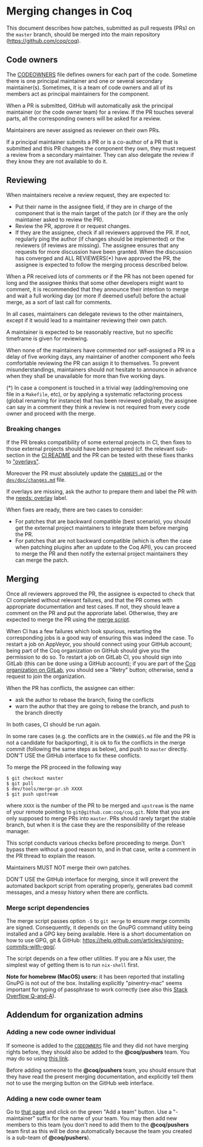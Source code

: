 # Merging changes in Coq

This document describes how patches, submitted as pull requests (PRs) on the
`master` branch, should be merged into the main repository
(https://github.com/coq/coq).

## Code owners

The [CODEOWNERS](../../.github/CODEOWNERS) file defines owners for each part of
the code. Sometime there is one principal maintainer and one or several
secondary maintainer(s). Sometimes, it is a team of code owners and all of its
members act as principal maintainers for the component.

When a PR is submitted, GitHub will automatically ask the principal
maintainer (or the code owner team) for a review. If the PR touches several
parts, all the corresponding owners will be asked for a review.

Maintainers are never assigned as reviewer on their own PRs.

If a principal maintainer submits a PR or is a co-author of a PR that is
submitted and this PR changes the component they own, they must request a
review from a secondary maintainer. They can also delegate the review if they
know they are not available to do it.

## Reviewing

When maintainers receive a review request, they are expected to:

* Put their name in the assignee field, if they are in charge of the component
  that is the main target of the patch (or if they are the only maintainer asked
  to review the PR).
* Review the PR, approve it or request changes.
* If they are the assignee, check if all reviewers approved the PR. If not,
  regularly ping the author (if changes should be implemented) or the reviewers
  (if reviews are missing). The assignee ensures that any requests for more
  discussion have been granted. When the discussion has converged and ALL
  REVIEWERS(*) have approved the PR, the assignee is expected to follow the merging
  process described below.

When a PR received lots of comments or if the PR has not been opened for long
and the assignee thinks that some other developers might want to comment,
it is recommended that they announce their intention to merge and wait a full
working day (or more if deemed useful) before the actual merge, as a sort of
last call for comments.

In all cases, maintainers can delegate reviews to the other maintainers,
except if it would lead to a maintainer reviewing their own patch.

A maintainer is expected to be reasonably reactive, but no specific timeframe is
given for reviewing.

When none of the maintainers have commented nor self-assigned a PR in a delay
of five working days, any maintainer of another component who feels comfortable
reviewing the PR can assign it to themselves. To prevent misunderstandings,
maintainers should not hesitate to announce in advance when they shall be
unavailable for more than five working days.

(*) In case a component is touched in a trivial way (adding/removing one file in
a `Makefile`, etc), or by applying a systematic refactoring process (global
renaming for instance) that has been reviewed globally, the assignee can
say in a comment they think a review is not required from every code owner and
proceed with the merge.

### Breaking changes

If the PR breaks compatibility of some external projects in CI, then fixes to
those external projects should have been prepared (cf. the relevant sub-section
in the [CI README](../ci/README.md#Breaking-changes) and the PR can be tested
with these fixes thanks to ["overlays"](../ci/user-overlays/README.md).

Moreover the PR must absolutely update the [`CHANGES.md`](../../CHANGES.md) or
the [`dev/doc/changes.md`](changes.md) file.

If overlays are missing, ask the author to prepare them and label the PR with
the [needs: overlay](https://github.com/coq/coq/labels/needs%3A%20overlay) label.

When fixes are ready, there are two cases to consider:

- For patches that are backward compatible (best scenario), you should get the
  external project maintainers to integrate them before merging the PR.
- For patches that are not backward compatible (which is often the case when
  patching plugins after an update to the Coq API), you can proceed to merge
  the PR and then notify the external project maintainers they can merge the
  patch.

## Merging

Once all reviewers approved the PR, the assignee is expected to check that CI
completed without relevant failures, and that the PR comes with appropriate
documentation and test cases. If not, they should leave a comment on the PR and
put the approriate label. Otherwise, they are expected to merge the PR using the
[merge script](../tools/merge-pr.sh).

When CI has a few failures which look spurious, restarting the corresponding
jobs is a good way of ensuring this was indeed the case.
To restart a job on AppVeyor, you should connect using your GitHub
account; being part of the Coq organization on GitHub should give you the
permission to do so.
To restart a job on GitLab CI, you should sign into GitLab (this can be done
using a GitHub account); if you are part of the
[Coq organization on GitLab](https://gitlab.com/coq), you should see a "Retry"
button; otherwise, send a request to join the organization.

When the PR has conflicts, the assignee can either:
- ask the author to rebase the branch, fixing the conflicts
- warn the author that they are going to rebase the branch, and push to the
  branch directly

In both cases, CI should be run again.

In some rare cases (e.g. the conflicts are in the `CHANGES.md` file and the PR
is not a candidate for backporting), it is ok to fix
the conflicts in the merge commit (following the same steps as below), and push
to `master` directly. DON'T USE the GitHub interface to fix these conflicts.

To merge the PR proceed in the following way
```
$ git checkout master
$ git pull
$ dev/tools/merge-pr.sh XXXX
$ git push upstream
```
where `XXXX` is the number of the PR to be merged and `upstream` is the name
of your remote pointing to `git@github.com:coq/coq.git`.
Note that you are only supposed to merge PRs into `master`. PRs should rarely
target the stable branch, but when it is the case they are the responsibility
of the release manager.

This script conducts various checks before proceeding to merge. Don't bypass them
without a good reason to, and in that case, write a comment in the PR thread to
explain the reason.

Maintainers MUST NOT merge their own patches.

DON'T USE the GitHub interface for merging, since it will prevent the automated
backport script from operating properly, generates bad commit messages, and a
messy history when there are conflicts.

### Merge script dependencies

The merge script passes option `-S` to `git merge` to ensure merge commits
are signed. Consequently, it depends on the GnuPG command utility being
installed and a GPG key being available. Here is a short documentation on
how to use GPG, git & GitHub: https://help.github.com/articles/signing-commits-with-gpg/.

The script depends on a few other utilities. If you are a Nix user, the
simplest way of getting them is to run `nix-shell` first.

**Note for homebrew (MacOS) users:** it has been reported that installing GnuPG
is not out of the box. Installing explicitly "pinentry-mac" seems important for
typing of passphrase to work correctly (see also this
[Stack Overflow Q-and-A](https://stackoverflow.com/questions/39494631/gpg-failed-to-sign-the-data-fatal-failed-to-write-commit-object-git-2-10-0)).

## Addendum for organization admins

### Adding a new code owner individual

If someone is added to the [`CODEOWNERS`](../../.github/CODEOWNERS) file and
they did not have merging rights before, they should also be added to the
**@coq/pushers** team. You may do so using
[this link](https://github.com/orgs/coq/teams/pushers/members?add=true).

Before adding someone to the **@coq/pushers** team, you should ensure that they
have read the present merging documentation, and explicitly tell them not to
use the merging button on the GitHub web interface.

### Adding a new code owner team

Go to [that page](https://github.com/orgs/coq/teams/pushers/teams) and click on
the green "Add a team" button. Use a "-maintainer" suffix for the name of your
team. You may then add new members to this team (you don't need to add them to
the **@coq/pushers** team first as this will be done automatically because the
team you created is a sub-team of **@coq/pushers**).
